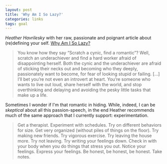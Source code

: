 ```yaml
---
layout: post
title: 'Why Am I So Lazy?'
categories: links
tags: goal
---
```


_Heather Havrilesky_ with her raw, passionate and poignant article about (re)defining your self. [Why Am I So Lazy?](https://www.thecut.com/2018/01/ask-polly-why-am-i-so-lazy.html)  


> You know how they say “Scratch a cynic, find a romantic”? Well, scratch an underachiever and find a hard worker afraid of disappointing herself. Both the cynic and the underachiever are afraid of sticking their necks out and becoming who they deeply, passionately want to become, for fear of looking stupid or failing. [...] I’ll bet you’re not even an introvert at heart. You’re someone who wants to live out loud, share herself with the world, and stop overthinking and delaying and avoiding the pesky little tasks that make up a life. 

Sometimes I wonder if I'm that romantic in hiding. While, indeed, I can be _skeptical_ about all this passion-speech, in the end Heather recommends much of the same approach that I currently support: experimentation.


> Get a therapist. Experiment with schedules. Try on different behaviors for size. Get very organized (without piles of things on the floor). Try making new friends. Try vigorous exercise. Try leaving the house more. Try not leaving. Try writing your feelings down. Check in with your body when you do things that stress you out. Notice your feelings. Express your feelings. Be honest, be honest, be honest. Take notes.

